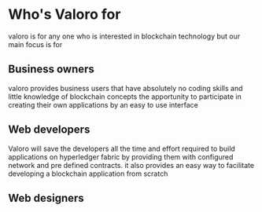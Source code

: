 # Who's Valoro for 

valoro is for any one who is interested in blockchain technology but our main focus is for

## Business owners
valoro provides business users that have absolutely no coding skills and little knowledge of blockchain concepts the apportunity to participate in creating their own applications
by an easy to use interface 

## Web developers
Valoro will save the developers all the time and effort required to build applications on hyperledger fabric by providing them with configured 
network and pre defined contracts. it also provides an easy way to facilitate developing a blockchain application from scratch

## Web designers
